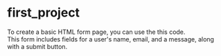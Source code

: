 # first_project
To create a basic HTML form page, you can use the this code. </br>
This form includes fields for a user's name, email, and a message, along with a submit button.
